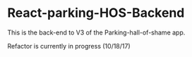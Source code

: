 # React-parking-HOS-Backend

This is the back-end to V3 of the Parking-hall-of-shame app. 

Refactor is currently in progress (10/18/17)
